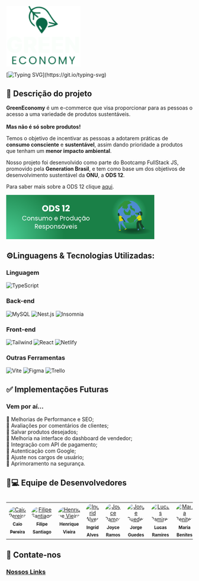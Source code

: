 
<img align="center" src="https://github.com/PI-GreenEconomy/.github/raw/main/profile/Logo%20GreenEconomy.svg" alt="GreenEconomy imagem" width="200" heigth= "200">

[![Typing SVG](https://readme-typing-svg.herokuapp.com?font=Poppins&weight=600&pause=1000&color=17F3A5&random=false&width=800&height=100&lines=Economia+verde+para+um+futuro+sustent%C3%A1vel++e+de+consumo+respons%C3%A1vel!)](https://git.io/typing-svg)

## 📗 Descrição do projeto
<p style="text=align: justify;"> <b>GreenEconomy</b> é um e-commerce que visa proporcionar para as pessoas o acesso a uma variedade de produtos sustentáveis. <br>
<br>
<strong>Mas não é só sobre produtos!</strong>
<br align="center">

Temos o objetivo de incentivar as pessoas a adotarem práticas de <strong>consumo consciente</strong> e <strong>sustentável</strong>, assim dando prioridade a produtos que tenham um <strong>menor impacto ambiental</strong>.</p>
<p>Nosso projeto foi desenvolvido como parte do Bootcamp FullStack JS, promovido pela <strong>Generation Brasil</strong>, e tem como base um dos objetivos de desenvolvimento sustentável da <strong>ONU</strong>, a <strong>ODS 12</strong>.

 Para saber mais sobre a ODS 12 clique [aqui](https://brasil.un.org/pt-br/sdgs/12).
 </p>

<div>

<img  src="https://github.com/PI-GreenEconomy/.github/raw/main/profile/ods12.png" width="400">

</div>


<table>
  <tr>
<h2 align="left">⚙️Linguagens & Tecnologias Utilizadas:</h2>

<h3>Linguagem</h3>

![TypeScript](https://img.shields.io/badge/typescript-193?style=for-the-badge&logo=typescript)

<h3>Back-end</h3>

![MySQL](https://img.shields.io/badge/MySQL-193?style=for-the-badge&logo=mysql)
![Nest.js](https://img.shields.io/badge/nest.js-193?style=for-the-badge&logo=nestjs)
![Insomnia](https://img.shields.io/badge/insomnia-193?style=for-the-badge&logo=insomnia)


<h3>Front-end</h3>

![Tailwind](https://img.shields.io/badge/tailwindcss-193?style=for-the-badge&logo=tailwind-css)
![React](https://img.shields.io/badge/react-193?style=for-the-badge&logo=react)
![Netlify](https://img.shields.io/badge/netlify-193?style=for-the-badge&logo=netlify)

<h3> Outras Ferramentas</h3>

![Vite](https://img.shields.io/badge/vite-193?style=for-the-badge&logo=vite)
![Figma](https://img.shields.io/badge/figma-193?style=for-the-badge&logo=figma)
![Trello](https://img.shields.io/badge/trello-193?style=for-the-badge&logo=trello)

   

## ✅ Implementações Futuras
### Vem por aí...

  <p> 
🍃 Melhorias de Performance e SEO;<br>
🍃 Avaliações por comentários de clientes;<br>
🍃 Salvar produtos desejados;<br>
🍃 Melhoria na interface do dashboard de vendedor;<br>
🍃 Integração com API de pagamento;<br>
🍃 Autenticação com Google;<br>
🍃 Ajuste nos cargos de usuário;<br>
🍃 Aprimoramento na segurança.<br>
</p>
  
## 💚💻 Equipe de Desenvolvedores

<table>
  <tr>
    <td align="center"><a href="https://github.com/SenhorKaioh"><img style="border-radius: 50%;" src="https://avatars.githubusercontent.com/u/114591319?v=4" width="100px;" alt="Caio Pereira"/><br /><sub><b>Caio Pereira</b></sub></a><br/></td>
    <td align="center"><a href="https://github.com/DEVnaoCry"><img style="border-radius: 50%;" src="https://avatars.githubusercontent.com/u/162051264?v=4" width="100px;" alt="Filipe Santiago"/><br /><sub><b>Filipe Santiago</b></sub></a><br/></td> 
    <td align="center"><a href="https://github.com/hrvieira"><img style="border-radius: 50%;" src="https://avatars.githubusercontent.com/u/114888216?v=4" width="100px;" alt="Henrique Vieira"/><br /><sub><b>Henrique Vieira</b></sub></a><br/></td> 
      <td align="center"><a href="https://github.com/Ind-ALL"><img style="border-radius: 50%;" src="https://avatars.githubusercontent.com/u/130408490?v=4" width="100px;" alt="Ingrid Alves"/><br /><sub><b>Ingrid Alves</b></sub></a><br/></td> 
     <td align="center"><a href="https://github.com/joycervs"><img style="border-radius: 50%;" src="https://avatars.githubusercontent.com/u/126120748?v=4" width="100px;" alt="Joyce Ramos"/><br /><sub><b>Joyce Ramos</b></sub></a><br/></td> 
    <td align="center"><a href="https://github.com/jorgeguedess"><img style="border-radius: 50%;" src="https://avatars.githubusercontent.com/u/92119345?v=4" width="100px;" alt="Jorge Guedes"/><br /><sub><b>Jorge Guedes</b></sub></a><br/></td> 
    <td align="center"><a href="https://github.com/Lucas-Ramires"><img style="border-radius: 50%;" src="https://avatars.githubusercontent.com/u/120321623?v=4" width="100px;" alt="Lucas Ramires"/><br /><sub><b>Lucas Ramires</b></sub></a><br/></td> 
    <td align="center"><a href="https://github.com/MariaBenitesJones"><img style="border-radius: 50%;" src="https://avatars.githubusercontent.com/u/153673223?v=4" width="100px;" alt="Maria Benites"/><br /><sub><b>Maria Benites</b></sub></a><br/></td> 
<td align="center"><a href="https://github.com/StephanieSST"><img style="border-radius: 50%;" src="https://avatars.githubusercontent.com/u/142758656?v=4" width="70px;" alt="Stephanie Steuernagel"/><br /><sub><b>Stephanie Steuernagel</b></sub></a><br/></td> 

</table>

## 💚 Contate-nos
<h3>

[Nossos Links](https://linktr.ee/Greenconomy)
</h3>
